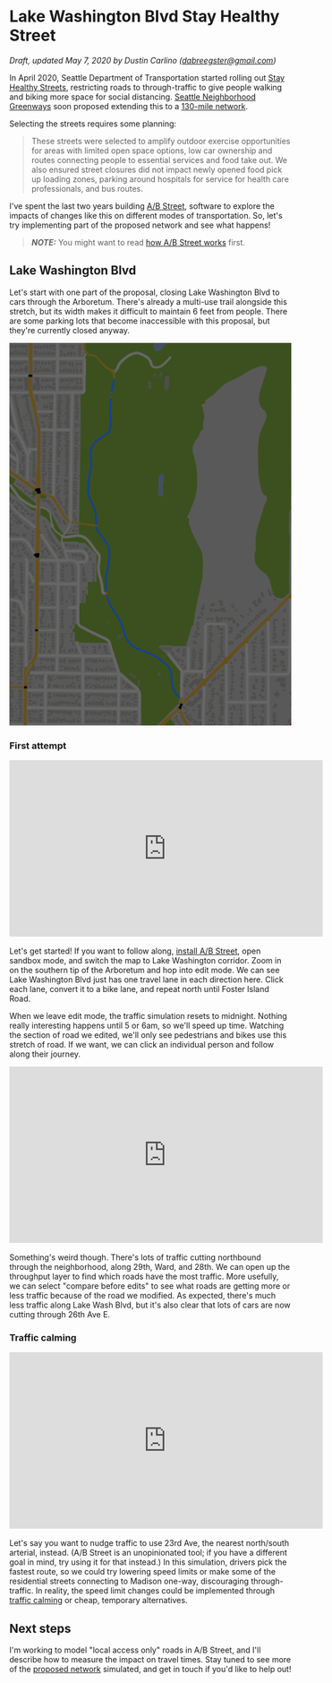 # Lake Washington Blvd Stay Healthy Street

_Draft, updated May 7, 2020 by Dustin Carlino (<dabreegster@gmail.com>)_

In April 2020, Seattle Department of Transportation started rolling out
[Stay Healthy Streets](https://sdotblog.seattle.gov/2020/04/16/announcing-stay-healthy-streets/),
restricting roads to through-traffic to give people walking and biking more
space for social distancing.
[Seattle Neighborhood Greenways](http://seattlegreenways.org/socialdistancingstreets/)
soon proposed extending this to a
[130-mile network](https://drive.google.com/open?id=1HQMnagRf8EbS1nouqCMLl4LZr0QE8VrC&usp=sharing).

Selecting the streets requires some planning:

> These streets were selected to amplify outdoor exercise opportunities for
> areas with limited open space options, low car ownership and routes connecting
> people to essential services and food take out. We also ensured street
> closures did not impact newly opened food pick up loading zones, parking
> around hospitals for service for health care professionals, and bus routes.

I've spent the last two years building [A/B Street](https://abstreet.org),
software to explore the impacts of changes like this on different modes of
transportation. So, let's try implementing part of the proposed network and see
what happens!

> **_NOTE:_** You might want to read [how A/B Street
> works](https://github.com/dabreegster/abstreet/blob/master/old_docs/how_it_works.md)
> first.

## Lake Washington Blvd

Let's start with one part of the proposal, closing Lake Washington Blvd to cars
through the Arboretum. There's already a multi-use trail alongside this stretch,
but its width makes it difficult to maintain 6 feet from people. There are some
parking lots that become inaccessible with this proposal, but they're currently
closed anyway.

![edits](edits.gif)

### First attempt

<iframe width="560" height="315" src="https://www.youtube.com/embed/PU0iT-_3-es" frameborder="0" allow="autoplay; encrypted-media" allowfullscreen></iframe>

Let's get started! If you want to follow along, [install A/B
Street](https://github.com/dabreegster/abstreet/blob/master/old_docs/INSTRUCTIONS.md),
open sandbox mode, and switch the map to Lake Washington corridor. Zoom in on
the southern tip of the Arboretum and hop into edit mode. We can see Lake
Washington Blvd just has one travel lane in each direction here. Click each
lane, convert it to a bike lane, and repeat north until Foster Island Road.

When we leave edit mode, the traffic simulation resets to midnight. Nothing
really interesting happens until 5 or 6am, so we'll speed up time. Watching the
section of road we edited, we'll only see pedestrians and bikes use this stretch
of road. If we want, we can click an individual person and follow along their
journey.

<iframe width="560" height="315" src="https://www.youtube.com/embed/LSCHeDi5484" frameborder="0" allow="autoplay; encrypted-media" allowfullscreen></iframe>

Something's weird though. There's lots of traffic cutting northbound through the
neighborhood, along 29th, Ward, and 28th. We can open up the throughput layer to
find which roads have the most traffic. More usefully, we can select "compare
before edits" to see what roads are getting more or less traffic because of the
road we modified. As expected, there's much less traffic along Lake Wash Blvd,
but it's also clear that lots of cars are now cutting through 26th Ave E.

### Traffic calming

<iframe width="560" height="315" src="https://www.youtube.com/embed/qAf5IAMbpcU" frameborder="0" allow="autoplay; encrypted-media" allowfullscreen></iframe>

Let's say you want to nudge traffic to use 23rd Ave, the nearest north/south
arterial, instead. (A/B Street is an unopinionated tool; if you have a different
goal in mind, try using it for that instead.) In this simulation, drivers pick
the fastest route, so we could try lowering speed limits or make some of the
residential streets connecting to Madison one-way, discouraging through-traffic.
In reality, the speed limit changes could be implemented through
[traffic calming](https://streetsillustrated.seattle.gov/design-standards/trafficcalming/)
or cheap, temporary alternatives.

## Next steps

I'm working to model "local access only" roads in A/B Street, and I'll describe
how to measure the impact on travel times. Stay tuned to see more of the
[proposed network](https://drive.google.com/open?id=1HQMnagRf8EbS1nouqCMLl4LZr0QE8VrC&usp=sharing)
simulated, and get in touch if you'd like to help out!
